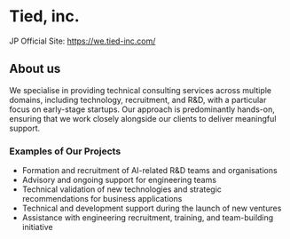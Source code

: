 # Tied, inc. 

JP Official Site: https://we.tied-inc.com/

## About us 

We specialise in providing technical consulting services across multiple domains, including technology, recruitment, and R&D, with a particular focus on early-stage startups.
Our approach is predominantly hands-on, ensuring that we work closely alongside our clients to deliver meaningful support.  

### Examples of Our Projects 

- Formation and recruitment of AI-related R&D teams and organisations  
- Advisory and ongoing support for engineering teams  
- Technical validation of new technologies and strategic recommendations for business applications  
- Technical and development support during the launch of new ventures  
- Assistance with engineering recruitment, training, and team-building initiative

